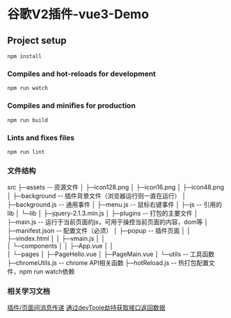 # 谷歌V2插件-vue3-Demo

## Project setup

```
npm install
```

### Compiles and hot-reloads for development

```
npm run watch
```

### Compiles and minifies for production

```
npm run build
```

### Lints and fixes files

```
npm run lint
```

### 文件结构

src
├─assets -- 资源文件
│      ├─icon128.png
│      ├─icon16.png
│      ├─icon48.png
│
├─background -- 插件背景文件（浏览器运行则一直在运行）
│      ├─background.js -- 通用事件
│      ├─menu.js -- 鼠标右键事件
│
├─js -- 引用的lib
│  └─lib
│          ├─jquery-2.1.3.min.js
│
├─plugins -- 打包的主要文件
│      ├─main.js -- 运行于当前页面的js，可用于操控当前页面的内容，dom等
│      ├─manifest.json -- 配置文件（必须）
│
├─popup -- 插件页面
│  │  ├─vindex.html
│  │  ├─vmain.js
│  │  
│  └─components
│      │  ├─App.vue
│      │  
│      └─pages
│              ├─PageHello.vue
│              ├─PageMain.vue
│
└─utils -- 工具函数
       ├─chromeUtils.js -- chrome API相关函数
       ├─hotReload.js -- 热打包配置文件，npm run watch依赖

### 相关学习文档

[插件/页面间消息传递](https://blog.csdn.net/justdoshare/article/details/121667797)
[通过devToole劫持获取接口返回数据](https://blog.csdn.net/chantor7/article/details/124588045)
